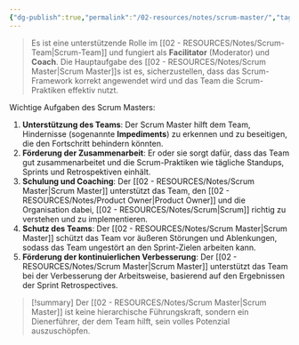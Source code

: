 ```yaml
---
{"dg-publish":true,"permalink":"/02-resources/notes/scrum-master/","tags":["projektmanagement/vorgehensmodell/agile","GFN/prüfungsrelevant/AP1/vorbereitung"],"updated":"2025-03-11T18:29:50.000+01:00"}
---
```


>Es ist eine unterstützende Rolle im [[02 - RESOURCES/Notes/Scrum-Team\|Scrum-Team]] und fungiert als **Facilitator** (Moderator) und **Coach**. Die Hauptaufgabe des [[02 - RESOURCES/Notes/Scrum Master\|Scrum Master]]s ist es, sicherzustellen, dass das Scrum-Framework korrekt angewendet wird und das Team die Scrum-Praktiken effektiv nutzt.

Wichtige Aufgaben des Scrum Masters:

1. **Unterstützung des Teams**: Der Scrum Master hilft dem Team, Hindernisse (sogenannte **Impediments**) zu erkennen und zu beseitigen, die den Fortschritt behindern könnten.
2. **Förderung der Zusammenarbeit**: Er oder sie sorgt dafür, dass das Team gut zusammenarbeitet und die Scrum-Praktiken wie tägliche Standups, Sprints und Retrospektiven einhält.
3. **Schulung und Coaching**: Der [[02 - RESOURCES/Notes/Scrum Master\|Scrum Master]] unterstützt das Team, den [[02 - RESOURCES/Notes/Product Owner\|Product Owner]] und die Organisation dabei, [[02 - RESOURCES/Notes/Scrum\|Scrum]] richtig zu verstehen und zu implementieren.
4. **Schutz des Teams**: Der [[02 - RESOURCES/Notes/Scrum Master\|Scrum Master]] schützt das Team vor äußeren Störungen und Ablenkungen, sodass das Team ungestört an den Sprint-Zielen arbeiten kann.
5. **Förderung der kontinuierlichen Verbesserung**: Der [[02 - RESOURCES/Notes/Scrum Master\|Scrum Master]] unterstützt das Team bei der Verbesserung der Arbeitsweise, basierend auf den Ergebnissen der Sprint Retrospectives.


>[!summary] 
>Der [[02 - RESOURCES/Notes/Scrum Master\|Scrum Master]] ist keine hierarchische Führungskraft, sondern ein Dienerführer, der dem Team hilft, sein volles Potenzial auszuschöpfen.